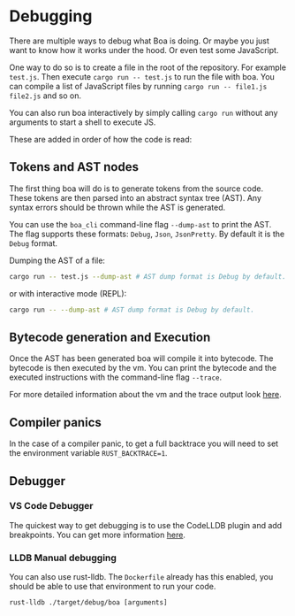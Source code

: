 # Debugging

There are multiple ways to debug what Boa is doing. Or maybe you just want to
know how it works under the hood. Or even test some JavaScript.

One way to do so is to create a file in the root of the repository. For example
`test.js`. Then execute `cargo run -- test.js` to run the file with boa. You can
compile a list of JavaScript files by running `cargo run -- file1.js file2.js`
and so on.

You can also run boa interactively by simply calling `cargo run` without any
arguments to start a shell to execute JS.

These are added in order of how the code is read:

## Tokens and AST nodes

The first thing boa will do is to generate tokens from the source code.
These tokens are then parsed into an abstract syntax tree (AST).
Any syntax errors should be thrown while the AST is generated.

You can use the `boa_cli` command-line flag `--dump-ast` to print the AST.
The flag supports these formats: `Debug`, `Json`, `JsonPretty`. By default
it is the `Debug` format.

Dumping the AST of a file:

```bash
cargo run -- test.js --dump-ast # AST dump format is Debug by default.
```

or with interactive mode (REPL):

```bash
cargo run -- --dump-ast # AST dump format is Debug by default.
```

## Bytecode generation and Execution

Once the AST has been generated boa will compile it into bytecode.
The bytecode is then executed by the vm.
You can print the bytecode and the executed instructions with the command-line flag `--trace`.

For more detailed information about the vm and the trace output look [here](./vm.md).

## Compiler panics

In the case of a compiler panic, to get a full backtrace you will need to set
the environment variable `RUST_BACKTRACE=1`.

## Debugger

### VS Code Debugger

The quickest way to get debugging is to use the CodeLLDB plugin and add breakpoints. You can get
more information [here][blog_debugging].

### LLDB Manual debugging

You can also use rust-lldb. The `Dockerfile` already has this enabled, you
should be able to use that environment to run your code.

```
rust-lldb ./target/debug/boa [arguments]
```

[remote_containers]: https://marketplace.visualstudio.com/items?itemName=ms-vscode-remote.remote-containers
[blog_debugging]: https://jason-williams.co.uk/debugging-rust-in-vscode
